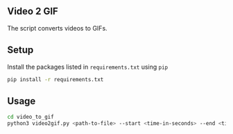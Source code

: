 ## Video 2 GIF

The script converts videos to GIFs.


## Setup

Install the packages listed in `requirements.txt` using `pip`

```bash
pip install -r requirements.txt
```

## Usage

```bash
cd video_to_gif
python3 video2gif.py <path-to-file> --start <time-in-seconds> --end <time-in-seconds>
```
